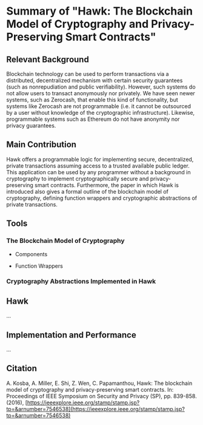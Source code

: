# Summary of "Hawk: The Blockchain Model of Cryptography and Privacy-Preserving Smart Contracts"

## Relevant Background

Blockchain technology can be used to perform transactions via a distributed, decentralized mechanism with certain security guarantees (such as nonrepudiation and public verifiability). However, such systems do not allow users to transact anonymously nor privately. We have seen newer systems, such as Zerocash, that enable this kind of functionality, but systems like Zerocash are not programmable (i.e. it cannot be outsourced by a user without knowledge of the cryptographic infrastructure). Likewise, programmable systems such as Ethereum do not have anonymity nor privacy guarantees.

## Main Contribution

Hawk offers a programmable logic for implementing secure, decentralized, private transactions assuming access to a trusted available public ledger. This application can be used by any programmer without a background in cryptography to implement cryptographically secure and privacy-preserving smart contracts. Furthermore, the paper in which Hawk is introduced also gives a formal outline of the blockchain model of cryptography, defining function wrappers and cryptographic abstractions of private transactions.

## Tools

### The Blockchain Model of Cryptography

* Components

* Function Wrappers

### Cryptography Abstractions Implemented in Hawk

## Hawk

...

## Implementation and Performance

...

## Citation

A. Kosba, A. Miller, E. Shi, Z. Wen, C. Papamanthou, Hawk: The blockchain model of cryptography and privacy-preserving smart contracts. In: Proceedings of IEEE Symposium on Security and Privacy (SP), pp. 839-858. (2016), [https://ieeexplore.ieee.org/stamp/stamp.jsp?tp=&arnumber=7546538](https://ieeexplore.ieee.org/stamp/stamp.jsp?tp=&arnumber=7546538)
